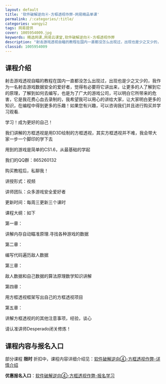 ```yaml
---
layout: default
title: '软件破解逆向④-方框透视作弊-网易精品单课'
permalink: /:categories/:title/
categories: wangyi2
tags: 网易提供
cover: 1005954009.jpg
keywords: 精选网课,网易云课堂,软件破解逆向④-方框透视作弊
description: "射击游戏透视自瞄的教程在国内一直都没怎么出现过，出现也是少之又少的，我作为一名射击游戏数据安全的爱好者，觉得有必要将它讲出来，让更多的人了解到它的原理，了解到如何去编写，也是为了广大的游戏公"
classid: 1005954009
---
```


## 课程介绍

射击游戏透视自瞄的教程在国内一直都没怎么出现过，出现也是少之又少的，我作为一名射击游戏数据安全的爱好者，觉得有必要将它讲出来，让更多的人了解到它的原理，了解到如何去编写，也是为了广大的游戏公司，可以明白它所带来的危害，它是我花费心血去录制的，我希望我可以用心的讲给大家，让大家明白更多的知识，在编程中得到更多的乐趣！如果您有兴趣，可以咨询我们并且进行购买并学习观看.



学习！成为更好的自己！



我们讲解的方框透视是用D3D绘制的方框透视，其实方框透视并不难，我会带大家一步一个脚印的学下去



用到的游戏是简单的CS1.6，从最基础的学起



我们的QQ群：865260132

购买教程后，私聊我！

讲授形式：视频

讲师团队：众多游戏安全爱好者



更新时间：每周三更新三个课时



课程大纲：如下

第一章：

讲解内存自动瞄准原理.寻找各种游戏的数据

第二章：

编写代码遍历敌人数据

第三章：

敌人数据和自己数据的算法原理数学知识讲解

第四章：

用方框透视框架写出自己的方框透视项目

第五章：

讲解方框透视的的其他注意事项，经验，谈心



请认准讲师Desperado闭关修炼！

## 课程内容与报名入口

部分课程 **限时** 折扣中，课程内容详细介绍见：[软件破解逆向④-方框透视作弊-详情介绍](https://study.163.com/course/introduction/1005954009.htm?share=1&shareId=1025206652&utm_campaign=share&utm_medium=iphoneShare&utm_source=&utm_u=1025206652)

**优惠报名入口**：[软件破解逆向④-方框透视作弊-报名学习](https://study.163.com/course/introduction/1005954009.htm?share=1&shareId=1025206652&utm_campaign=share&utm_medium=iphoneShare&utm_source=&utm_u=1025206652)

